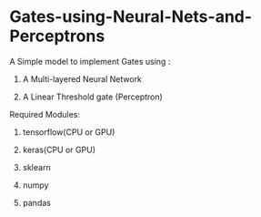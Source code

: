 # Gates-using-Neural-Nets-and-Perceptrons
A Simple model to implement Gates using :

1. A Multi-layered Neural Network

2. A Linear Threshold gate (Perceptron)

Required Modules:

 1. tensorflow(CPU or GPU)

 2. keras(CPU or GPU)

 3. sklearn

 4. numpy

 5. pandas

